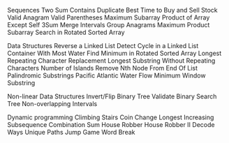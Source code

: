 Sequences
Two Sum
Contains Duplicate
Best Time to Buy and Sell Stock
Valid Anagram
Valid Parentheses
Maximum Subarray
Product of Array Except Self
3Sum
Merge Intervals
Group Anagrams
Maximum Product Subarray
Search in Rotated Sorted Array

Data Structures
Reverse a Linked List
Detect Cycle in a Linked List
Container With Most Water
Find Minimum in Rotated Sorted Array
Longest Repeating Character Replacement
Longest Substring Without Repeating Characters
Number of Islands
Remove Nth Node From End Of List
Palindromic Substrings
Pacific Atlantic Water Flow
Minimum Window Substring

Non-linear Data Structures
Invert/Flip Binary Tree
Validate Binary Search Tree
Non-overlapping Intervals

Dynamic programming
Climbing Stairs
Coin Change
Longest Increasing Subsequence
Combination Sum
House Robber
House Robber II
Decode Ways
Unique Paths
Jump Game
Word Break